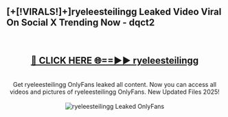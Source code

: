 <h2>[+[!VIRALS!]+]ryeleesteilingg Leaked Video Viral On Social X Trending Now - dqct2</h2>
<br>
<div align="center">
<h2><a href="https://libra.edu.pl?ryeleesteilingg" rel="nofollow">🔴 CLICK HERE 🌐==►► ryeleesteilingg</a></h2>
<br>
Get ryeleesteilingg OnlyFans leaked all content. Now you can access all videos and pictures of ryeleesteilingg OnlyFans. New Updated Files 2025!
<br>
<br>
<a href="https://libra.edu.pl?ryeleesteilingg" rel="nofollow" data-target="animated-image.originalLink"><img src="https://i.ibb.co.com/WyWwxjT/player-gif2.gif" alt="ryeleesteilingg Leaked OnlyFans" style="max-width: 100%; display: inline-block;" data-target="animated-image.originalImage"></a>
</div>
<br>